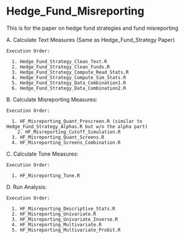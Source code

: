 Hedge_Fund_Misreporting
===============================================================================

This is for the paper on hedge fund strategies and fund misreporting

A.  Calculate Text Measures (Same as Hedge_Fund_Strategy Paper)

    Execution Order:

      1. Hedge_Fund_Strategy_Clean_Text.R
      2. Hedge_Fund_Strategy_Clean_Funds.R
      3. Hedge_Fund_Strategy_Compute_Read_Stats.R
      4. Hedge_Fund_Strategy_Compute_Sim_Stats.R
      5. Hedge_Fund_Strategy_Data_Combination1.R
      6. Hedge_Fund_Strategy_Data_Combination2.R
 
B.  Calculate Misreporting Measures:

    Execution Order:

      1. HF_Misreporting_Quant_Prescreen.R (similar to Hedge_Fund_Strategy_Alphas.R but w/o the alpha part)
	    2. HF_Misreporting_Cutoff_Simulation.R
      3. HF_Misreporting_Quant_Screens.R
      4. HF_Misreporting_Screens_Combination.R
  
C.  Calculate Tone Measures:
  
    Execution Order:

      1. HF_Misreporting_Tone.R
  
D.  Run Analysis:

    Execution Order:
    
      1. HF_Misreporting_Descriptive_Stats.R
      2. HF_Misreporting_Univariate.R
      3. HF_Misreporting_Univariate_Inverse.R
      4. HF_Misreporting_Multivariate.R
      5. HF_Misreporting_Multivariate_Probit.R

      
      
      
      
      